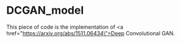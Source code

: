 # DCGAN_model
This piece of code is the implementation of  <a href=\"https://arxiv.org/abs/1511.06434\">Deep Convolutional GAN</a>. 

